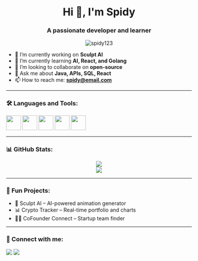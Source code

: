 <h1 align="center">Hi 👋, I'm Spidy</h1>
<h3 align="center">A passionate developer and learner</h3>

<p align="center">
  <img src="https://komarev.com/ghpvc/?username=spidy123&label=Profile%20views&color=0e75b6&style=flat" alt="spidy123" />
</p>

- 🔭 I’m currently working on **Sculpt AI**  
- 🌱 I’m currently learning **AI, React, and Golang**  
- 👯 I’m looking to collaborate on **open-source**  
- 💬 Ask me about **Java, APIs, SQL, React**  
- 📫 How to reach me: **spidy@email.com**  

---

### 🛠️ Languages and Tools:

<p>
  <img src="https://cdn.jsdelivr.net/gh/devicons/devicon/icons/javascript/javascript-original.svg" width="40" />
  <img src="https://cdn.jsdelivr.net/gh/devicons/devicon/icons/java/java-original.svg" width="40" />
  <img src="https://cdn.jsdelivr.net/gh/devicons/devicon/icons/react/react-original.svg" width="40" />
  <img src="https://cdn.jsdelivr.net/gh/devicons/devicon/icons/mysql/mysql-original.svg" width="40" />
  <img src="https://cdn.jsdelivr.net/gh/devicons/devicon/icons/git/git-original.svg" width="40" />
</p>

---

### 📊 GitHub Stats:

<p align="center">
  <img src="https://github-readme-stats.vercel.app/api?username=spidy123&show_icons=true&theme=tokyonight" />
  <br />
  <img src="https://github-readme-streak-stats.herokuapp.com/?user=spidy123&theme=tokyonight" />
</p>

---

### 🧠 Fun Projects:
- 🚀 Sculpt AI – AI-powered animation generator  
- 📊 Crypto Tracker – Real-time portfolio and charts  
- 🧑‍💼 CoFounder Connect – Startup team finder  

---

### 🤝 Connect with me:

<p>
  <a href="https://linkedin.com/in/spidy123"><img src="https://img.shields.io/badge/LinkedIn-blue?style=for-the-badge&logo=linkedin" /></a>
  <a href="mailto:spidy@email.com"><img src="https://img.shields.io/badge/Gmail-red?style=for-the-badge&logo=gmail" /></a>
</p>
